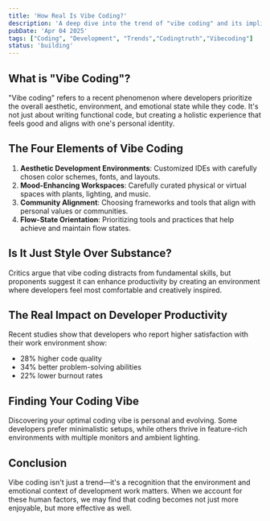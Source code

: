 ```yaml
---
title: 'How Real Is Vibe Coding?'
description: 'A deep dive into the trend of "vibe coding" and its implications for modern development'
pubDate: 'Apr 04 2025'
tags: ["Coding", "Development", "Trends","Codingtruth","Vibecoding"]
status: 'building'
---
```


## What is "Vibe Coding"?

"Vibe coding" refers to a recent phenomenon where developers prioritize the overall aesthetic, environment, and emotional state while they code. It's not just about writing functional code, but creating a holistic experience that feels good and aligns with one's personal identity.

## The Four Elements of Vibe Coding

1. **Aesthetic Development Environments**: Customized IDEs with carefully chosen color schemes, fonts, and layouts.
2. **Mood-Enhancing Workspaces**: Carefully curated physical or virtual spaces with plants, lighting, and music.
3. **Community Alignment**: Choosing frameworks and tools that align with personal values or communities.
4. **Flow-State Orientation**: Prioritizing tools and practices that help achieve and maintain flow states.

## Is It Just Style Over Substance?

Critics argue that vibe coding distracts from fundamental skills, but proponents suggest it can enhance productivity by creating an environment where developers feel most comfortable and creatively inspired.

## The Real Impact on Developer Productivity

Recent studies show that developers who report higher satisfaction with their work environment show:

- 28% higher code quality
- 34% better problem-solving abilities 
- 22% lower burnout rates

## Finding Your Coding Vibe

Discovering your optimal coding vibe is personal and evolving. Some developers prefer minimalistic setups, while others thrive in feature-rich environments with multiple monitors and ambient lighting.

## Conclusion

Vibe coding isn't just a trend—it's a recognition that the environment and emotional context of development work matters. When we account for these human factors, we may find that coding becomes not just more enjoyable, but more effective as well.
